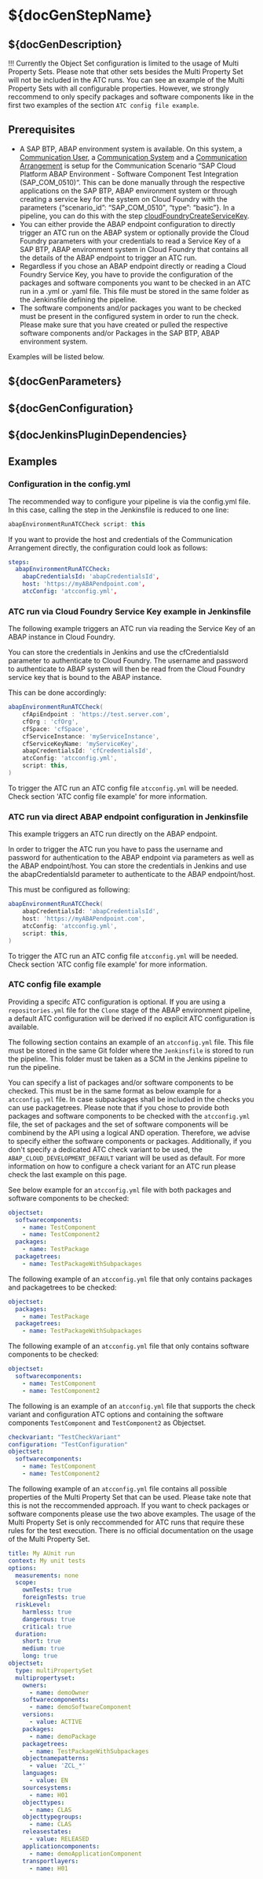 # ${docGenStepName}

## ${docGenDescription}

!!! Currently the Object Set configuration is limited to the usage of Multi Property Sets. Please note that other sets besides the Multi Property Set will not be included in the ATC runs. You can see an example of the Multi Property Sets with all configurable properties. However, we strongly reccommend to only specify packages and software components like in the first two examples of the section `ATC config file example`.

## Prerequisites

* A SAP BTP, ABAP environment system is available. On this system, a [Communication User](https://help.sap.com/viewer/65de2977205c403bbc107264b8eccf4b/Cloud/en-US/0377adea0401467f939827242c1f4014.html), a [Communication System](https://help.sap.com/viewer/65de2977205c403bbc107264b8eccf4b/Cloud/en-US/1bfe32ae08074b7186e375ab425fb114.html) and a [Communication Arrangement](https://help.sap.com/viewer/65de2977205c403bbc107264b8eccf4b/Cloud/en-US/a0771f6765f54e1c8193ad8582a32edb.html) is setup for the Communication Scenario “SAP Cloud Platform ABAP Environment - Software Component Test Integration (SAP_COM_0510)“. This can be done manually through the respective applications on the SAP BTP, ABAP environment system or through creating a service key for the system on Cloud Foundry with the parameters {“scenario_id”: “SAP_COM_0510", “type”: “basic”}. In a pipeline, you can do this with the step [cloudFoundryCreateServiceKey](https://sap.github.io/jenkins-library/steps/cloudFoundryCreateServiceKey/).
* You can either provide the ABAP endpoint configuration to directly trigger an ATC run on the ABAP system or optionally provide the Cloud Foundry parameters with your credentials to read a Service Key of a SAP BTP, ABAP environment system in Cloud Foundry that contains all the details of the ABAP endpoint to trigger an ATC run.
* Regardless if you chose an ABAP endpoint directly or reading a Cloud Foundry Service Key, you have to provide the configuration of the packages and software components you want to be checked in an ATC run in a .yml or .yaml file. This file must be stored in the same folder as the Jenkinsfile defining the pipeline.
* The software components and/or packages you want to be checked must be present in the configured system in order to run the check. Please make sure that you have created or pulled the respective software components and/or Packages in the SAP BTP, ABAP environment system.

Examples will be listed below.

## ${docGenParameters}

## ${docGenConfiguration}

## ${docJenkinsPluginDependencies}

## Examples

### Configuration in the config.yml

The recommended way to configure your pipeline is via the config.yml file. In this case, calling the step in the Jenkinsfile is reduced to one line:

```groovy
abapEnvironmentRunATCCheck script: this
```

If you want to provide the host and credentials of the Communication Arrangement directly, the configuration could look as follows:

```yaml
steps:
  abapEnvironmentRunATCCheck:
    abapCredentialsId: 'abapCredentialsId',
    host: 'https://myABAPendpoint.com',
    atcConfig: 'atcconfig.yml',
```

### ATC run via Cloud Foundry Service Key example in Jenkinsfile

The following example triggers an ATC run via reading the Service Key of an ABAP instance in Cloud Foundry.

You can store the credentials in Jenkins and use the cfCredentialsId parameter to authenticate to Cloud Foundry.
The username and password to authenticate to ABAP system will then be read from the Cloud Foundry service key that is bound to the ABAP instance.

This can be done accordingly:

```groovy
abapEnvironmentRunATCCheck(
    cfApiEndpoint : 'https://test.server.com',
    cfOrg : 'cfOrg',
    cfSpace: 'cfSpace',
    cfServiceInstance: 'myServiceInstance',
    cfServiceKeyName: 'myServiceKey',
    abapCredentialsId: 'cfCredentialsId',
    atcConfig: 'atcconfig.yml',
    script: this,
)
```

To trigger the ATC run an ATC config file `atcconfig.yml` will be needed. Check section 'ATC config file example' for more information.

### ATC run via direct ABAP endpoint configuration in Jenkinsfile

This  example triggers an ATC run directly on the ABAP endpoint.

In order to trigger the ATC run you have to pass the username and password for authentication to the ABAP endpoint via parameters as well as the ABAP endpoint/host. You can store the credentials in Jenkins and use the abapCredentialsId parameter to authenticate to the ABAP endpoint/host.

This must be configured as following:

```groovy
abapEnvironmentRunATCCheck(
    abapCredentialsId: 'abapCredentialsId',
    host: 'https://myABAPendpoint.com',
    atcConfig: 'atcconfig.yml',
    script: this,
)
```

To trigger the ATC run an ATC config file `atcconfig.yml` will be needed. Check section 'ATC config file example' for more information.

### ATC config file example

Providing a specifc ATC configuration is optional. If you are using a `repositories.yml` file for the `Clone` stage of the ABAP environment pipeline, a default ATC configuration will be derived if no explicit ATC configuration is available.

The following section contains an example of an `atcconfig.yml` file.
This file must be stored in the same Git folder where the `Jenkinsfile` is stored to run the pipeline. This folder must be taken as a SCM in the Jenkins pipeline to run the pipeline.

You can specify a list of packages and/or software components to be checked. This must be in the same format as below example for a `atcconfig.yml` file.
In case subpackages shall be included in the checks you can use packagetrees.
Please note that if you chose to provide both packages and software components to be checked with the `atcconfig.yml` file, the set of packages and the set of software components will be combinend by the API using a logical AND operation.
Therefore, we advise to specify either the software components or packages.
Additionally, if you don't specify a dedicated ATC check variant to be used, the `ABAP_CLOUD_DEVELOPMENT_DEFAULT` variant will be used as default. For more information on how to configure a check variant for an ATC run please check the last example on this page.

See below example for an `atcconfig.yml` file with both packages and software components to be checked:

```yaml
objectset:
  softwarecomponents:
    - name: TestComponent
    - name: TestComponent2  
  packages:
    - name: TestPackage
  packagetrees:
    - name: TestPackageWithSubpackages
```

The following example of an `atcconfig.yml` file that only contains packages and packagetrees to be checked:

```yaml
objectset:
  packages:
    - name: TestPackage
  packagetrees:
    - name: TestPackageWithSubpackages
```

The following example of an `atcconfig.yml` file that only contains software components to be checked:

```yaml
objectset:
  softwarecomponents:
    - name: TestComponent
    - name: TestComponent2
```

The following is an example of an `atcconfig.yml` file that supports the check variant and configuration ATC options and containing the software components `TestComponent` and `TestComponent2` as Objectset.

```yaml
checkvariant: "TestCheckVariant"
configuration: "TestConfiguration"
objectset:
  softwarecomponents:
    - name: TestComponent
    - name: TestComponent2
```

The following example of an `atcconfig.yml` file contains all possible properties of the Multi Property Set that can be used. Please take note that this is not the reccommended approach. If you want to check packages or software components please use the two above examples. The usage of the Multi Property Set is only reccommended for ATC runs that require these rules for the test execution. There is no official documentation on the usage of the Multi Property Set.

```yaml
title: My AUnit run
context: My unit tests
options:
  measurements: none
  scope:
    ownTests: true
    foreignTests: true
  riskLevel:
    harmless: true
    dangerous: true
    critical: true
  duration:
    short: true
    medium: true
    long: true
objectset:
  type: multiPropertySet
  multipropertyset:
    owners:
      - name: demoOwner
    softwarecomponents:
      - name: demoSoftwareComponent
    versions:
      - value: ACTIVE
    packages:
      - name: demoPackage
    packagetrees:
      - name: TestPackageWithSubpackages
    objectnamepatterns:
      - value: 'ZCL_*'
    languages:
      - value: EN
    sourcesystems:
      - name: H01
    objecttypes:
      - name: CLAS
    objecttypegroups:
      - name: CLAS
    releasestates:
      - value: RELEASED
    applicationcomponents:
      - name: demoApplicationComponent
    transportlayers:
      - name: H01
```
